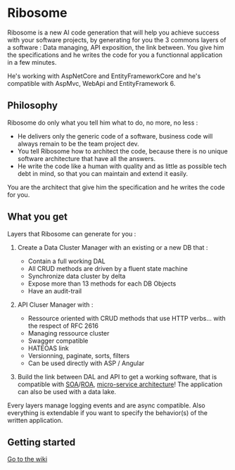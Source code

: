 # Ribosome
Ribosome is a new AI code generation that will help you achieve success with your software projects, by generating for you the 3 commons layers of a software : Data managing, API exposition, the link between. You give him the specifications and he writes the code for you a functionnal application in a few minutes.

He's working with AspNetCore and EntityFrameworkCore and he's compatible with AspMvc, WebApi and EntityFramework 6.

## Philosophy
Ribosome do only what you tell him what to do, no more, no less :
+ He delivers only the generic code of a software, business code will always remain to be the team project dev.
+ You tell Ribosome how to architect the code, because there is no unique software architecture that have all the answers.
+ He write the code like a human with quality and as little as possible tech debt in mind, so that you can maintain and extend it easily.

You are the architect that give him the specification and he writes the code for you.

## What you get
Layers that Ribosome can generate for you :

1. Create a Data Cluster Manager with an existing or a new DB that :
	+ Contain a full working DAL
	+ All CRUD methods are driven by a fluent state machine
	+ Synchronize data cluster by delta
	+ Expose more than 13 methods for each DB Objects 
	+ Have an audit-trail

2. API Cluser Manager with :
	+ Ressource oriented with CRUD methods that use HTTP verbs... with the respect of RFC 2616
	+ Managing ressource cluster
	+ Swagger compatible
	+ HATEOAS link 
	+ Versionning, paginate, sorts, filters
	+ Can be used directly with ASP / Angular
	
3. Build the link between DAL and API to get a working software, that is compatible with [SOA](https://en.wikipedia.org/wiki/Service-oriented_architecture)/[ROA](https://en.wikipedia.org/wiki/Resource-oriented_architecture), [micro-service architecture](https://en.wikipedia.org/wiki/Microservices)! 
The application can also be used with a data lake.

Every layers manage logging events and are async compatible. Also everything is extendable if you want to specify the behavior(s) of the written application.

## Getting started
[Go to the wiki](https://github.com/synodetechnologies/Ribosome/wiki)
